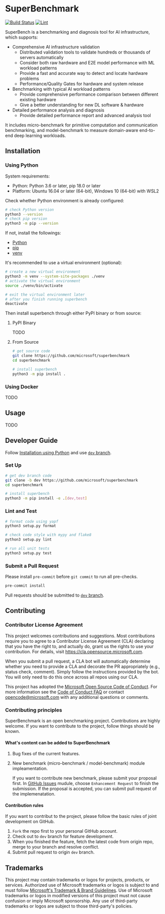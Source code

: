 # SuperBenchmark

[![Build Status](https://dev.azure.com/msrasrg/SuperBenchmark/_apis/build/status/microsoft.superbenchmark?branchName=dev)](https://dev.azure.com/msrasrg/SuperBenchmark/_build?definitionId=77)
[![Lint](https://github.com/microsoft/superbenchmark/workflows/Lint/badge.svg)](https://github.com/microsoft/superbenchmark/actions?query=workflow%3ALint)


SuperBench is a benchmarking and diagnosis tool for AI infrastructure,
which supports:
* Comprehensive AI infrastructure validation
    * Distributed validation tools to validate hundreds or thousands of servers automatically
    * Consider both raw hardware and E2E model performance with ML workload patterns
    * Provide a fast and accurate way to detect and locate hardware problems
    * Performance/Quality Gates for hardware and system release
* Benchmarking with typical AI workload patterns
    * Provide comprehensive performance comparison between different existing hardware
    * Give a better understanding for new DL software & hardware
* Detailed performance analysis and diagnosis
    * Provide detailed performance report and advanced analysis tool   

It includes micro-benchmark for primitive computation and communication benchmarking,
and model-benchmark to measure domain-aware end-to-end deep learning workloads.


## Installation

### Using Python

System requirements:
* Python: Python 3.6 or later, pip 18.0 or later
* Platform: Ubuntu 16.04 or later (64-bit), Windows 10 (64-bit) with WSL2

Check whether Python environment is already configured:
```sh
# check Python version
python3 --version
# check pip version
python3 -m pip --version
```
If not, install the followings:
* [Python](https://www.python.org/)
* [pip](https://pip.pypa.io/en/stable/installing/)
* [venv](https://docs.python.org/3/library/venv.html)

It's recommended to use a virtual environment (optional):
```sh
# create a new virtual environment
python3 -m venv --system-site-packages ./venv
# activate the virtual environment
source ./venv/bin/activate

# exit the virtual environment later
# after you finish running superbench
deactivate
```

Then install superbench through either PyPI binary or from source:

1. PyPI Binary

    TODO

2. From Source

    ```sh
    # get source code
    git clone https://github.com/microsoft/superbenchmark
    cd superbenchmark

    # install superbench
    python3 -m pip install .
    ```

### Using Docker

TODO


## Usage

TODO


## Developer Guide

Follow [Installation using Python](#using-python) and
use [`dev` branch](https://github.com/microsoft/superbenchmark/tree/dev).

### Set Up

```sh
# get dev branch code
git clone -b dev https://github.com/microsoft/superbenchmark
cd superbenchmark

# install superbench
python3 -m pip install -e .[dev,test]
```

### Lint and Test

```sh
# format code using yapf
python3 setup.py format

# check code style with mypy and flake8
python3 setup.py lint

# run all unit tests
python3 setup.py test
```

### Submit a Pull Request

Please install `pre-commit` before `git commit` to run all pre-checks.

```sh
pre-commit install
```

Pull requests should be submitted to [`dev` branch](https://github.com/microsoft/superbenchmark/tree/dev).


## Contributing

### Contributor License Agreement

This project welcomes contributions and suggestions.  Most contributions require you to agree to a
Contributor License Agreement (CLA) declaring that you have the right to, and actually do, grant us
the rights to use your contribution. For details, visit https://cla.opensource.microsoft.com.

When you submit a pull request, a CLA bot will automatically determine whether you need to provide
a CLA and decorate the PR appropriately (e.g., status check, comment). Simply follow the instructions
provided by the bot. You will only need to do this once across all repos using our CLA.

This project has adopted the [Microsoft Open Source Code of Conduct](https://opensource.microsoft.com/codeofconduct/).
For more information see the [Code of Conduct FAQ](https://opensource.microsoft.com/codeofconduct/faq/) or
contact [opencode@microsoft.com](mailto:opencode@microsoft.com) with any additional questions or comments.

### Contributing principles

SuperBenchmark is an open benchmarking project. Contributions are highly welcome. If you want to contribute to the project, follow things should be known.

#### What's content can be added to SuperBenchmark

1. Bug fixes of the current features.
2. New benchmark (micro-benchmark / model-benchmark) module impleamentation.
   
   If you want to contribute new benchmark, please submit your proposal first. In [GitHub Issues](https://github.com/microsoft/superbenchmark/issues) mudule, choose `Enhancement Request` to finish the submission. If the proposal is accepted, you can submit pull request of the implemenatation.

#### Contribution rules

If you want to contribut to the project, please follow the basic rules of joint development on GitHub.

1. `Fork` the repo first to your personal GitHub account.
2. Check out to `dev` branch for feature development.
3. When you finished the feature, fetch the latest code from origin repo, merge to your branch and resolve conflict.
4. Submit pull request to origin `dev` branch.

## Trademarks

This project may contain trademarks or logos for projects, products, or services. Authorized use of Microsoft
trademarks or logos is subject to and must follow
[Microsoft's Trademark & Brand Guidelines](https://www.microsoft.com/en-us/legal/intellectualproperty/trademarks/usage/general).
Use of Microsoft trademarks or logos in modified versions of this project must not cause confusion or imply Microsoft sponsorship.
Any use of third-party trademarks or logos are subject to those third-party's policies.
